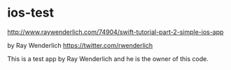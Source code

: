 ios-test
========
http://www.raywenderlich.com/74904/swift-tutorial-part-2-simple-ios-app

by Ray Wenderlich https://twitter.com/rwenderlich

This is a test app by Ray Wenderlich and he is the owner of this code.
 
